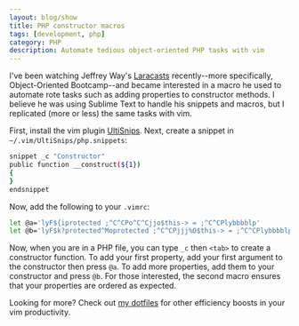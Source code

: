 ```yaml
---
layout: blog/show
title: PHP constructor macros
tags: [development, php]
category: PHP
description: Automate tedious object-oriented PHP tasks with vim
---
```


I've been watching Jeffrey Way's [Laracasts][laracasts] recently--more
specifically, Object-Oriented Bootcamp--and became interested in a macro he used
to automate rote tasks such as adding properties to constructor methods. I
believe he was using Sublime Text to handle his snippets and macros, but I
replicated (more or less) the same tasks with vim.

First, install the vim plugin [UltiSnips][ultisnips]. Next, create a snippet in
`~/.vim/UltiSnips/php.snippets`:

~~~sh
snippet _c "Constructor"
public function __construct(${1})
{
}
endsnippet
~~~

Now, add the following to your `.vimrc`:

~~~sh
let @a='lyF${iprotected ;^C^CPo^C^Cjjo$this-> = ;^C^CPlybbbblp'
let @b='lyF$k?protected^Moprotected ;^C^CPjjj%O$this-> = ;^C^CPlybbbblp'
~~~

Now, when you are in a PHP file, you can type	`_c` then `<tab>` to create a
constructor function. To add your first property, add your first argument to the
constructor then press `@a`. To add more properties, add them to your
constructor and press `@b`. For those interested, the second macro ensures that
your properties are ordered as expected.

Looking for more? Check out [my dotfiles][dotfiles] for other efficiency boosts
in your vim productivity.

[laracasts]: https://laracasts.com "Laracasts"
[ultisnips]: https://github.com/SirVir/ultisnips "UltiSnips"
[dotfiles]: https://github.com/dstrunk/dotfiles "my dotfiles"

